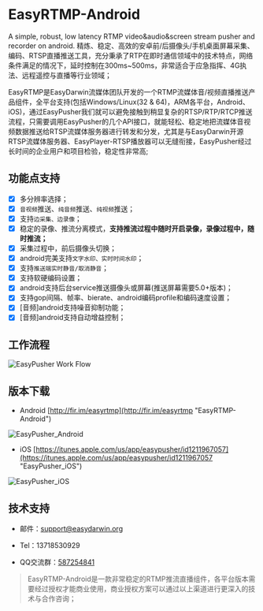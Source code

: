 # EasyRTMP-Android
 
A simple, robust, low latency RTMP video&audio&screen stream pusher and recorder on android. 精炼、稳定、高效的安卓前/后摄像头/手机桌面屏幕采集、编码、RTSP直播推送工具，充分秉承了RTP在即时通信领域中的技术特点，网络条件满足的情况下，延时控制在300ms~500ms，非常适合于应急指挥、4G执法、远程遥控与直播等行业领域；
 
EasyRTMP是EasyDarwin流媒体团队开发的一个RTMP流媒体音/视频直播推送产品组件，全平台支持(包括Windows/Linux(32 & 64)，ARM各平台，Android、iOS)，通过EasyPusher我们就可以避免接触到稍显复杂的RTSP/RTP/RTCP推送流程，只需要调用EasyPusher的几个API接口，就能轻松、稳定地把流媒体音视频数据推送给RTSP流媒体服务器进行转发和分发，尤其是与EasyDarwin开源RTSP流媒体服务器、EasyPlayer-RTSP播放器可以无缝衔接，EasyPusher经过长时间的企业用户和项目检验，稳定性非常高;
 
## 功能点支持 ##
 
- [x] 多分辨率选择；
- [x] `音视频`推送、`纯音频`推送、`纯视频`推送；
- [x] 支持`边采集、边录像`；
- [x] 稳定的录像、推流分离模式，**支持推流过程中随时开启录像，录像过程中，随时推流；**
- [x] 采集过程中，前后摄像头切换；
- [x] android完美支持`文字水印、实时时间水印`；
- [x] 支持`推送端实时静音/取消静音`；
- [x] 支持软硬编码设置；
- [x] android支持后台service推送摄像头或屏幕(推送屏幕需要5.0+版本)；
- [x] 支持gop间隔、帧率、bierate、android编码profile和编码速度设置；
- [x] [音频]android支持噪音抑制功能；
- [x] [音频]android支持自动增益控制；
 
## 工作流程 ##
 
![EasyPusher Work Flow](http://www.easydarwin.org/github/images/easypusher/easypusher_android_workfolw.png)
 
## 版本下载 ##
 
- Android [http://fir.im/easyrtmp](http://fir.im/easyrtmp "EasyRTMP-Android")
 
![EasyPusher_Android](http://www.easydarwin.org/skin/bs/images/app/EasyRTMP_AN.png)
 
- iOS [https://itunes.apple.com/us/app/easypusher/id1211967057](https://itunes.apple.com/us/app/easypusher/id1211967057 "EasyPusher_iOS")
 
![EasyPusher_iOS](http://www.easydarwin.org/skin/bs/images/app/EasyPusher_iOS.png)
 
 
## 技术支持 ##
 
- 邮件：[support@easydarwin.org](mailto:support@easydarwin.org) 
 
- Tel：13718530929
 
- QQ交流群：[587254841](http://jq.qq.com/?_wv=1027&k=2G045mo "EasyPusher & EasyRTSPClient")
 
> EasyRTMP-Android是一款非常稳定的RTMP推流直播组件，各平台版本需要经过授权才能商业使用，商业授权方案可以通过以上渠道进行更深入的技术与合作咨询；
